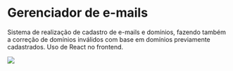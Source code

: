 <h1>Gerenciador de e-mails</h1>

<p>Sistema de realização de cadastro de e-mails e domínios, fazendo também a correção de domínios inválidos com base em domínios previamente cadastrados.
Uso de React no frontend.</p>

<img src="https://github.com/Adeonita/project_react/blob/master/public/assets/images/read-me.gif?raw=true"/>
